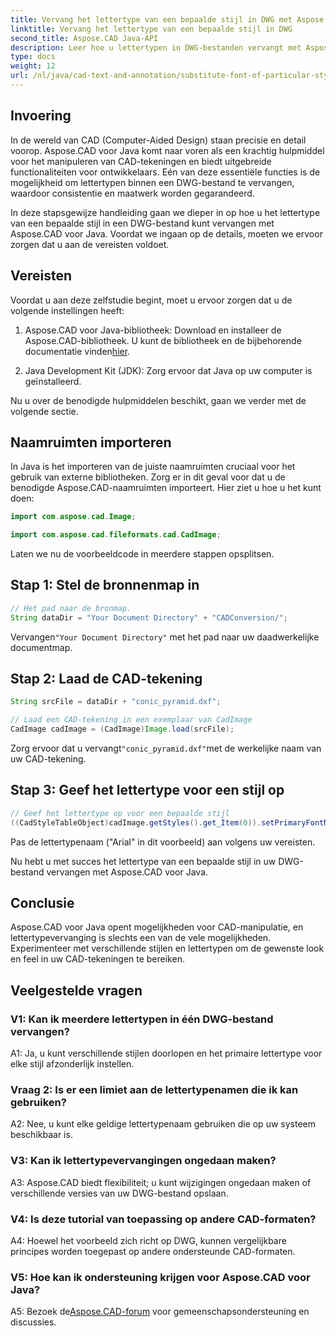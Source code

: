 ```yaml
---
title: Vervang het lettertype van een bepaalde stijl in DWG met Aspose.CAD voor Java
linktitle: Vervang het lettertype van een bepaalde stijl in DWG
second_title: Aspose.CAD Java-API
description: Leer hoe u lettertypen in DWG-bestanden vervangt met Aspose.CAD voor Java. Stapsgewijze handleiding voor het nauwkeurig aanpassen van stijlen.
type: docs
weight: 12
url: /nl/java/cad-text-and-annotation/substitute-font-of-particular-style-in-dwg/
---
```

## Invoering

In de wereld van CAD (Computer-Aided Design) staan precisie en detail voorop. Aspose.CAD voor Java komt naar voren als een krachtig hulpmiddel voor het manipuleren van CAD-tekeningen en biedt uitgebreide functionaliteiten voor ontwikkelaars. Eén van deze essentiële functies is de mogelijkheid om lettertypen binnen een DWG-bestand te vervangen, waardoor consistentie en maatwerk worden gegarandeerd.

In deze stapsgewijze handleiding gaan we dieper in op hoe u het lettertype van een bepaalde stijl in een DWG-bestand kunt vervangen met Aspose.CAD voor Java. Voordat we ingaan op de details, moeten we ervoor zorgen dat u aan de vereisten voldoet.

## Vereisten

Voordat u aan deze zelfstudie begint, moet u ervoor zorgen dat u de volgende instellingen heeft:

1.  Aspose.CAD voor Java-bibliotheek: Download en installeer de Aspose.CAD-bibliotheek. U kunt de bibliotheek en de bijbehorende documentatie vinden[hier](https://releases.aspose.com/cad/java/).

2. Java Development Kit (JDK): Zorg ervoor dat Java op uw computer is geïnstalleerd.

Nu u over de benodigde hulpmiddelen beschikt, gaan we verder met de volgende sectie.

## Naamruimten importeren

In Java is het importeren van de juiste naamruimten cruciaal voor het gebruik van externe bibliotheken. Zorg er in dit geval voor dat u de benodigde Aspose.CAD-naamruimten importeert. Hier ziet u hoe u het kunt doen:

```java
import com.aspose.cad.Image;

import com.aspose.cad.fileformats.cad.CadImage;

```

Laten we nu de voorbeeldcode in meerdere stappen opsplitsen.

## Stap 1: Stel de bronnenmap in

```java
// Het pad naar de bronmap.
String dataDir = "Your Document Directory" + "CADConversion/";
```

 Vervangen`"Your Document Directory"` met het pad naar uw daadwerkelijke documentmap.

## Stap 2: Laad de CAD-tekening

```java
String srcFile = dataDir + "conic_pyramid.dxf";

// Laad een CAD-tekening in een exemplaar van CadImage
CadImage cadImage = (CadImage)Image.load(srcFile);
```

 Zorg ervoor dat u vervangt`"conic_pyramid.dxf"`met de werkelijke naam van uw CAD-tekening.

## Stap 3: Geef het lettertype voor een stijl op

```java
// Geef het lettertype op voor een bepaalde stijl
((CadStyleTableObject)cadImage.getStyles().get_Item(0)).setPrimaryFontName("Arial");
```

Pas de lettertypenaam ("Arial" in dit voorbeeld) aan volgens uw vereisten.

Nu hebt u met succes het lettertype van een bepaalde stijl in uw DWG-bestand vervangen met Aspose.CAD voor Java.

## Conclusie

Aspose.CAD voor Java opent mogelijkheden voor CAD-manipulatie, en lettertypevervanging is slechts een van de vele mogelijkheden. Experimenteer met verschillende stijlen en lettertypen om de gewenste look en feel in uw CAD-tekeningen te bereiken.

## Veelgestelde vragen

### V1: Kan ik meerdere lettertypen in één DWG-bestand vervangen?

A1: Ja, u kunt verschillende stijlen doorlopen en het primaire lettertype voor elke stijl afzonderlijk instellen.

### Vraag 2: Is er een limiet aan de lettertypenamen die ik kan gebruiken?

A2: Nee, u kunt elke geldige lettertypenaam gebruiken die op uw systeem beschikbaar is.

### V3: Kan ik lettertypevervangingen ongedaan maken?

A3: Aspose.CAD biedt flexibiliteit; u kunt wijzigingen ongedaan maken of verschillende versies van uw DWG-bestand opslaan.

### V4: Is deze tutorial van toepassing op andere CAD-formaten?

A4: Hoewel het voorbeeld zich richt op DWG, kunnen vergelijkbare principes worden toegepast op andere ondersteunde CAD-formaten.

### V5: Hoe kan ik ondersteuning krijgen voor Aspose.CAD voor Java?

A5: Bezoek de[Aspose.CAD-forum](https://forum.aspose.com/c/cad/19) voor gemeenschapsondersteuning en discussies.